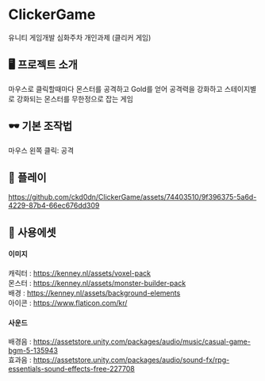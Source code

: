 # ClickerGame
유니티 게임개발 심화주차 개인과제 (클리커 게임)

## 🖥️ 프로젝트 소개
마우스로 클릭할때마다 몬스터를 공격하고 Gold를 얻어 공격력을 강화하고 
스테이지별로 강화되는 몬스터를 무한정으로 잡는 게임

## 🕶 기본 조작법
마우스 왼쪽 클릭: 공격

## 🎥 플레이
https://github.com/ckd0dn/ClickerGame/assets/74403510/9f396375-5a6d-4229-87b4-66ec676dd309

## 🥝 사용에셋
#### 이미지  
캐릭터 : https://kenney.nl/assets/voxel-pack  
몬스터 : https://kenney.nl/assets/monster-builder-pack  
배경 : https://kenney.nl/assets/background-elements  
아이콘 : https://www.flaticon.com/kr/  
  
#### 사운드  
배경음 : https://assetstore.unity.com/packages/audio/music/casual-game-bgm-5-135943  
효과음 : https://assetstore.unity.com/packages/audio/sound-fx/rpg-essentials-sound-effects-free-227708  
  
